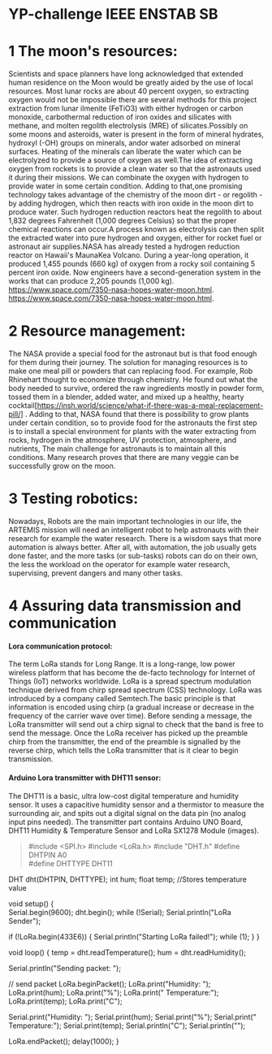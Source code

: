 # YP-challenge IEEE ENSTAB SB
# 1 The moon's resources:
Scientists and space planners have long acknowledged that extended human residence on the Moon would be greatly aided by the use of local resources. Most lunar rocks are about 40 percent oxygen, so extracting oxygen would not be impossible there are several methods for this project extraction from lunar ilmenite (FeTiO3) with either hydrogen or carbon monoxide, carbothermal reduction of iron oxides and silicates with methane, and  molten regolith electrolysis (MRE) of silicates.Possibly on some moons and asteroids, water is present in the form of mineral hydrates, hydroxyl (-OH) groups on minerals, andor water adsorbed on mineral surfaces. Heating of the minerals can liberate the water which can be electrolyzed to provide a source of oxygen as well.The idea of extracting oxygen from rockets is to provide a clean water so that the astronauts used it during their missions. We can combinate the oxygen with hydrogen to provide water in some certain condition. Adding to that,one promising technology takes advantage of the chemistry of the moon dirt - or regolith - by adding hydrogen, which then reacts with iron oxide in the moon dirt to produce water. Such hydrogen reduction reactors heat the regolith to about 1,832 degrees Fahrenheit (1,000 degrees Celsius) so that the proper chemical reactions can occur.A process known as electrolysis can then split the extracted water into pure hydrogen and oxygen, either for rocket fuel or astronaut air supplies.NASA has already tested a hydrogen reduction reactor on Hawaii's MaunaKea Volcano. During a year-long operation, it produced 1,455 pounds (660 kg) of oxygen from a rocky soil containing 5 percent iron oxide. Now engineers have a second-generation system in the works that can produce 2,205 pounds (1,000 kg). https://www.space.com/7350-nasa-hopes-water-moon.html.
https://www.space.com/7350-nasa-hopes-water-moon.html.
# 2 Resource management:
The NASA provide a special food for the astronaut but is that food enough for them during their journey. The solution for managing resources is to make one meal pill or powders that can replacing food. For example, Rob Rhinehart thought to economize through chemistry. He found out what the body needed to survive, ordered the raw ingredients mostly in powder form, tossed them in a blender, added water, and mixed up a healthy, hearty cocktail[https://insh.world/science/what-if-there-was-a-meal-replacement-pill/] . Adding to that, NASA found that there is possibility to grow plants under certain condition, so to provide food for the astronauts the first step is to install a special environment for plants with the water extracting from rocks, hydrogen in the atmosphere, UV protection, atmosphere, and nutrients, The main challenge for astronauts is to maintain all this conditions. Many research proves that there are many veggie can be successfully grow on the moon.
# 3 Testing robotics:
Nowadays, Robots are the main important technologies in our life, the ARTEMIS mission will need an intelligent robot to help astronauts with their research for example the water research.  There is a wisdom says that more automation is always better. After all, with automation, the job usually gets done faster, and the more tasks (or sub-tasks) robots can do on their own, the less the workload on the operator for example water research, supervising, prevent dangers and many other tasks. 
# 4 Assuring data transmission and communication
#### Lora communication protocol:
The term LoRa stands for Long Range. It is a long-range, low power wireless platform that has become the de-facto technology for Internet of Things (IoT) networks worldwide. LoRa is a spread spectrum modulation technique derived from chirp spread spectrum (CSS) technology. LoRa was introduced by a company called Semtech.The basic principle is that information is encoded using chirp (a gradual increase or decrease in the frequency of the carrier wave over time). Before sending a message, the LoRa transmitter will send out a chirp signal to check that the band is free to send the message. Once the LoRa receiver has picked up the preamble chirp from the transmitter, the end of the preamble is signalled by the reverse chirp, which tells the LoRa transmitter that is it clear to begin transmission.
#### Arduino Lora transmitter with DHT11 sensor:
The DHT11 is a basic, ultra low-cost digital temperature and humidity sensor. It uses a capacitive humidity sensor and a thermistor to measure the surrounding air, and spits out a digital signal on the data pin (no analog input pins needed).
The transmitter part contains Arduino UNO Board, DHT11 Humidity & Temperature Sensor and LoRa SX1278 Module (images).
>#include <SPI.h>
#include <LoRa.h>
#include "DHT.h"
#define DHTPIN A0     
#define DHTTYPE DHT11   
 
DHT dht(DHTPIN, DHTTYPE);
int hum;
float temp; //Stores temperature value
 
void setup() {    
  Serial.begin(9600);
  dht.begin();
  while (!Serial);
  Serial.println("LoRa Sender");
 
  if (!LoRa.begin(433E6)) {
    Serial.println("Starting LoRa failed!");
    while (1);
  }
}
 
void loop() 
{
  temp = dht.readTemperature();
  hum = dht.readHumidity();
 
  Serial.println("Sending packet: ");
 
  // send packet
  LoRa.beginPacket();
  LoRa.print("Humidity: ");
  LoRa.print(hum);
  LoRa.print("%");
  LoRa.print(" Temperature:");
  LoRa.print(temp);
  LoRa.print("C");
  
  Serial.print("Humidity: ");
  Serial.print(hum);
  Serial.print("%");
  Serial.print(" Temperature:");
  Serial.print(temp);
  Serial.println("C");
  Serial.println(""); 
 
  LoRa.endPacket();
  delay(1000);
}
